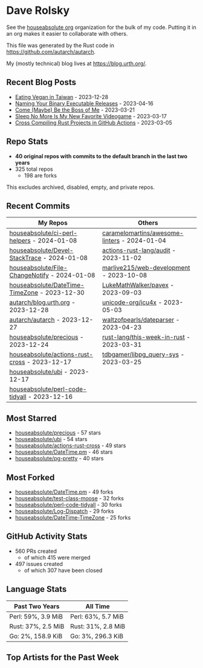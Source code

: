 
# Dave Rolsky

See the [houseabsolute org](https://github.com/houseabsolute) organization for
the bulk of my code. Putting it in an org makes it easier to collaborate with
others.

This file was generated by the Rust code in
https://github.com/autarch/autarch.

My (mostly technical) blog lives at https://blog.urth.org/.

## Recent Blog Posts

- [Eating Vegan in Taiwan](https://blog.urth.org/2023/12/28/eating-vegan-in-taiwan/) - 2023-12-28
- [Naming Your Binary Executable Releases](https://blog.urth.org/2023/04/16/naming-your-binary-executable-releases/) - 2023-04-16
- [Come (Maybe) Be the Boss of Me](https://blog.urth.org/2023/03/21/come-maybe-be-the-boss-of-me/) - 2023-03-21
- [Sleep No More Is My New Favorite Videogame](https://blog.urth.org/2023/03/17/sleep-no-more-is-my-new-favorite-videogame/) - 2023-03-17
- [Cross Compiling Rust Projects in GitHub Actions](https://blog.urth.org/2023/03/05/cross-compiling-rust-projects-in-github-actions/) - 2023-03-05


## Repo Stats
- **40 original repos with commits to the default branch in the last two years**
- 325 total repos
  - 198 are forks

This excludes archived, disabled, empty, and private repos.

## Recent Commits
| My Repos | Others |
|----------|--------|
| [houseabsolute/ci-perl-helpers](https://github.com/houseabsolute/ci-perl-helpers) - 2024-01-08              | [caramelomartins/awesome-linters](https://github.com/caramelomartins/awesome-linters) - 2024-01-04                |
| [houseabsolute/Devel-StackTrace](https://github.com/houseabsolute/Devel-StackTrace) - 2024-01-08              | [actions-rust-lang/audit](https://github.com/actions-rust-lang/audit) - 2023-11-02                |
| [houseabsolute/File-ChangeNotify](https://github.com/houseabsolute/File-ChangeNotify) - 2024-01-08              | [marlive215/web-development](https://github.com/marlive215/web-development) - 2023-10-08                |
| [houseabsolute/DateTime-TimeZone](https://github.com/houseabsolute/DateTime-TimeZone) - 2023-12-30              | [LukeMathWalker/pavex](https://github.com/LukeMathWalker/pavex) - 2023-09-03                |
| [autarch/blog.urth.org](https://github.com/autarch/blog.urth.org) - 2023-12-28              | [unicode-org/icu4x](https://github.com/unicode-org/icu4x) - 2023-05-03                |
| [autarch/autarch](https://github.com/autarch/autarch) - 2023-12-27              | [waltzofpearls/dateparser](https://github.com/waltzofpearls/dateparser) - 2023-04-23                |
| [houseabsolute/precious](https://github.com/houseabsolute/precious) - 2023-12-24              | [rust-lang/this-week-in-rust](https://github.com/rust-lang/this-week-in-rust) - 2023-03-31                |
| [houseabsolute/actions-rust-cross](https://github.com/houseabsolute/actions-rust-cross) - 2023-12-17              | [tdbgamer/libpg_query-sys](https://github.com/tdbgamer/libpg_query-sys) - 2023-03-25                |
| [houseabsolute/ubi](https://github.com/houseabsolute/ubi) - 2023-12-17              |                 |
| [houseabsolute/perl-code-tidyall](https://github.com/houseabsolute/perl-code-tidyall) - 2023-12-16              |                 |


## Most Starred
- [houseabsolute/precious](https://github.com/houseabsolute/precious) - 57 stars
- [houseabsolute/ubi](https://github.com/houseabsolute/ubi) - 54 stars
- [houseabsolute/actions-rust-cross](https://github.com/houseabsolute/actions-rust-cross) - 49 stars
- [houseabsolute/DateTime.pm](https://github.com/houseabsolute/DateTime.pm) - 46 stars
- [houseabsolute/pg-pretty](https://github.com/houseabsolute/pg-pretty) - 40 stars


## Most Forked
- [houseabsolute/DateTime.pm](https://github.com/houseabsolute/DateTime.pm) - 49 forks
- [houseabsolute/test-class-moose](https://github.com/houseabsolute/test-class-moose) - 32 forks
- [houseabsolute/perl-code-tidyall](https://github.com/houseabsolute/perl-code-tidyall) - 30 forks
- [houseabsolute/Log-Dispatch](https://github.com/houseabsolute/Log-Dispatch) - 29 forks
- [houseabsolute/DateTime-TimeZone](https://github.com/houseabsolute/DateTime-TimeZone) - 25 forks


## GitHub Activity Stats
- 560 PRs created
  - of which 415 were merged
- 497 issues created
  - of which 307 have been closed

## Language Stats
| Past Two Years        | All Time                |
|-----------------------|-------------------------|
| Perl: 59%, 3.9 MiB              | Perl: 63%, 5.7 MiB                |
| Rust: 37%, 2.5 MiB              | Rust: 31%, 2.8 MiB                |
| Go: 2%, 158.9 KiB              | Go: 3%, 296.3 KiB                |


## Top Artists for the Past Week

